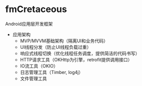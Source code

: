 # fmCretaceous
Android应用层开发框架
* 应用架构
  * MVP/MVVM基础架构（隔离UI和业务代码）
  * UI线程分发（防止UI线程负载过重）
  * 响应式线程切换（优化线程任务调度，提供简洁的代码书写）
  * HTTP请求工具（OKHttp为引擎，retrofit提供调用接口）
  * IO流工具（OKIO）
  * 日志管理工具（Timber, log4j）
  * 文件管理工具
